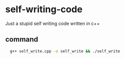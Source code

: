 # self-writing-code
Just a stupid self writing code written in c++

## command
```bash
  g++ self_write.cpp -o self_write && ./self_write
```

